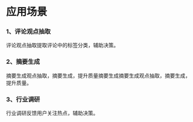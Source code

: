 # 应用场景

### 1、评论观点抽取

评论观点抽取提取评论中的标签分类，辅助决策。

### 2、摘要生成

摘要生成观点抽取，摘要生成，提升质量摘要生成摘要生成观点抽取，摘要生成，提升质量。

### 3、行业调研

行业调研反馈用户关注热点，辅助决策。





